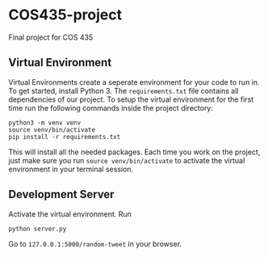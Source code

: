 # COS435-project
Final project for COS 435

## Virtual Environment

Virtual Environments create a seperate environment for your code to run in. To get started, install Python 3. 
The `requirements.txt` file contains all dependencies of our project. To setup the virtual environment for the first time
run the following commands inside the project directory: 

    python3 -m venv venv
    source venv/bin/activate
    pip install -r requirements.txt
    
This will install all the needed packages. Each time you work on the project, just make sure you run `source venv/bin/activate`
to activate the virtual environment in your terminal session. 

## Development Server

Activate the virtual environment. Run

    python server.py
    
Go to `127.0.0.1:5000/random-tweet` in your browser.